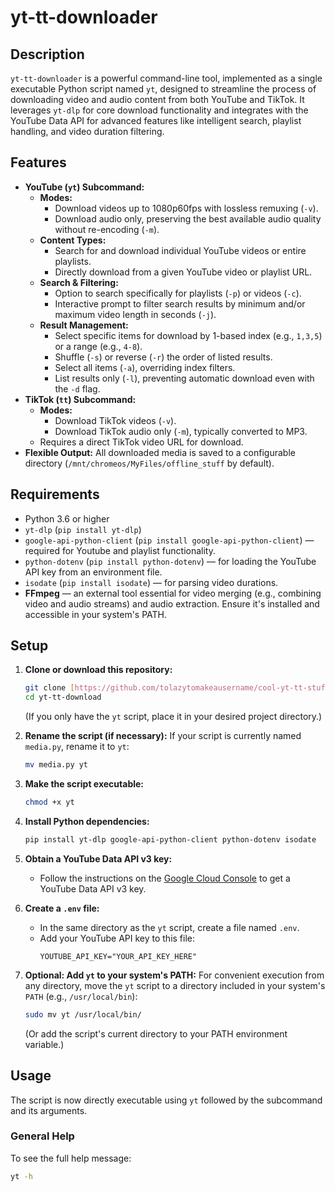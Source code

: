 # yt-tt-downloader

## Description
`yt-tt-downloader` is a powerful command-line tool, implemented as a single executable Python script named `yt`, designed to streamline the process of downloading video and audio content from both YouTube and TikTok. It leverages `yt-dlp` for core download functionality and integrates with the YouTube Data API for advanced features like intelligent search, playlist handling, and video duration filtering.

## Features
* **YouTube (`yt`) Subcommand:**
    * **Modes:**
        * Download videos up to 1080p60fps with lossless remuxing (`-v`).
        * Download audio only, preserving the best available audio quality without re-encoding (`-m`).
    * **Content Types:**
        * Search for and download individual YouTube videos or entire playlists.
        * Directly download from a given YouTube video or playlist URL.
    * **Search & Filtering:**
        * Option to search specifically for playlists (`-p`) or videos (`-c`).
        * Interactive prompt to filter search results by minimum and/or maximum video length in seconds (`-j`).
    * **Result Management:**
        * Select specific items for download by 1-based index (e.g., `1,3,5`) or a range (e.g., `4-8`).
        * Shuffle (`-s`) or reverse (`-r`) the order of listed results.
        * Select all items (`-a`), overriding index filters.
        * List results only (`-l`), preventing automatic download even with the `-d` flag.
* **TikTok (`tt`) Subcommand:**
    * **Modes:**
        * Download TikTok videos (`-v`).
        * Download TikTok audio only (`-m`), typically converted to MP3.
    * Requires a direct TikTok video URL for download.
* **Flexible Output:** All downloaded media is saved to a configurable directory (`/mnt/chromeos/MyFiles/offline_stuff` by default).

## Requirements
* Python 3.6 or higher
* `yt-dlp` (`pip install yt-dlp`)
* `google-api-python-client` (`pip install google-api-python-client`) — required for Youtube and playlist functionality.
* `python-dotenv` (`pip install python-dotenv`) — for loading the YouTube API key from an environment file.
* `isodate` (`pip install isodate`) — for parsing video durations.
* **FFmpeg** — an external tool essential for video merging (e.g., combining video and audio streams) and audio extraction. Ensure it's installed and accessible in your system's PATH.

## Setup
1.  **Clone or download this repository:**
    ```bash
    git clone [https://github.com/tolazytomakeausername/cool-yt-tt-stuff.git](https://github.com/tolazytomakeausername/cool-yt-tt-stuff.git) # Replace with your actual repo URL
    cd yt-tt-download
    ```
    (If you only have the `yt` script, place it in your desired project directory.)

2.  **Rename the script (if necessary):**
    If your script is currently named `media.py`, rename it to `yt`:
    ```bash
    mv media.py yt
    ```

3.  **Make the script executable:**
    ```bash
    chmod +x yt
    ```

4.  **Install Python dependencies:**
    ```bash
    pip install yt-dlp google-api-python-client python-dotenv isodate
    ```

5.  **Obtain a YouTube Data API v3 key:**
    * Follow the instructions on the [Google Cloud Console](https://console.cloud.google.com/apis/credentials) to get a YouTube Data API v3 key.

6.  **Create a `.env` file:**
    * In the same directory as the `yt` script, create a file named `.env`.
    * Add your YouTube API key to this file:
        ```dotenv
        YOUTUBE_API_KEY="YOUR_API_KEY_HERE"
        ```

7.  **Optional: Add `yt` to your system's PATH:**
    For convenient execution from any directory, move the `yt` script to a directory included in your system's `PATH` (e.g., `/usr/local/bin`):
    ```bash
    sudo mv yt /usr/local/bin/
    ```
    (Or add the script's current directory to your PATH environment variable.)

## Usage

The script is now directly executable using `yt` followed by the subcommand and its arguments.

### General Help
To see the full help message:
```bash
yt -h
